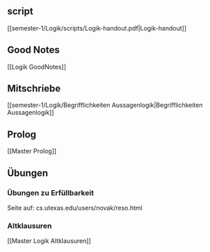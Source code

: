 ## script
[[semester-1/Logik/scripts/Logik-handout.pdf|Logik-handout]]

## Good Notes
[[Logik GoodNotes]]

## Mitschriebe
[[semester-1/Logik/Begrifflichkeiten Aussagenlogik|Begrifflichkeiten Aussagenlogik]]

## Prolog
[[Master Prolog]]

## Übungen
### Übungen zu Erfüllbarkeit
Seite auf: cs.utexas.edu/users/novak/reso.html
### Altklausuren
[[Master Logik Altklausuren]]
